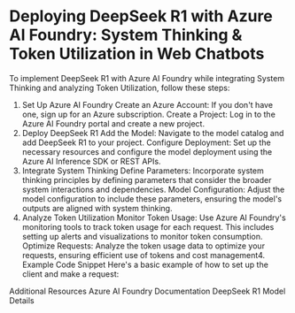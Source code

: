 # Deploying DeepSeek R1 with Azure AI Foundry: System Thinking & Token Utilization in Web Chatbots


To implement DeepSeek R1 with Azure AI Foundry while integrating System Thinking and analyzing Token Utilization, follow these steps:

1. Set Up Azure AI Foundry
Create an Azure Account: If you don't have one, sign up for an Azure subscription.
Create a Project: Log in to the Azure AI Foundry portal and create a new project.
2. Deploy DeepSeek R1
Add the Model: Navigate to the model catalog and add DeepSeek R1 to your project.
Configure Deployment: Set up the necessary resources and configure the model deployment using the Azure AI Inference SDK or REST APIs.
3. Integrate System Thinking
Define Parameters: Incorporate system thinking principles by defining parameters that consider the broader system interactions and dependencies.
Model Configuration: Adjust the model configuration to include these parameters, ensuring the model's outputs are aligned with system thinking.
4. Analyze Token Utilization
Monitor Token Usage: Use Azure AI Foundry's monitoring tools to track token usage for each request. This includes setting up alerts and visualizations to monitor token consumption.
Optimize Requests: Analyze the token usage data to optimize your requests, ensuring efficient use of tokens and cost management4.
Example Code Snippet
Here's a basic example of how to set up the client and make a request:


Additional Resources
Azure AI Foundry Documentation
DeepSeek R1 Model Details
